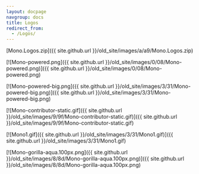 ```yaml
---
layout: docpage
navgroup: docs
title: Logos
redirect_from:
  - /Logos/
---
```


[Mono.Logos.zip]({{ site.github.url }}/old_site/images/a/a9/Mono.Logos.zip)

[![Mono-powered.png]({{ site.github.url }}/old_site/images/0/08/Mono-powered.png)]({{ site.github.url }}/old_site/images/0/08/Mono-powered.png)

[![Mono-powered-big.png]({{ site.github.url }}/old_site/images/3/31/Mono-powered-big.png)]({{ site.github.url }}/old_site/images/3/31/Mono-powered-big.png)

[![Mono-contributor-static.gif]({{ site.github.url }}/old_site/images/9/9f/Mono-contributor-static.gif)]({{ site.github.url }}/old_site/images/9/9f/Mono-contributor-static.gif)

[![Mono1.gif]({{ site.github.url }}/old_site/images/3/31/Mono1.gif)]({{ site.github.url }}/old_site/images/3/31/Mono1.gif)

[![Mono-gorilla-aqua.100px.png]({{ site.github.url }}/old_site/images/8/8d/Mono-gorilla-aqua.100px.png)]({{ site.github.url }}/old_site/images/8/8d/Mono-gorilla-aqua.100px.png)

